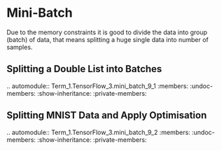 Mini-Batch
==========

Due to the memory constraints it is good to divide the data into group (batch) of data, that means splitting a huge single data into number of samples.

Splitting a Double List into Batches
------------------------------------

.. automodule:: Term_1.TensorFlow_3.mini_batch_9_1
   :members:
   :undoc-members:
   :show-inheritance:
   :private-members:

Splitting MNIST Data and Apply Optimisation
-------------------------------------------

.. automodule:: Term_1.TensorFlow_3.mini_batch_9_2
   :members:
   :undoc-members:
   :show-inheritance:
   :private-members:
